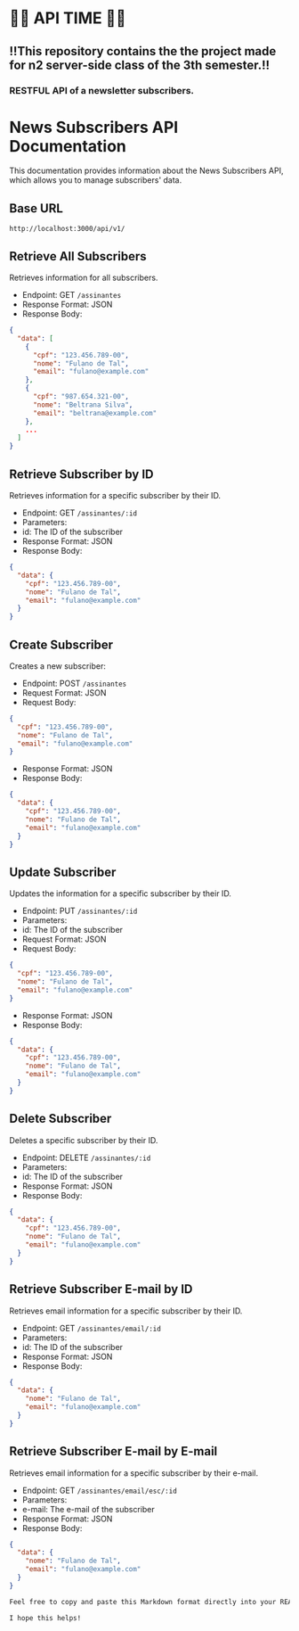# 🏴‍☠️ API TIME 🏴‍☠️

## ‼️This repository contains the the project made for n2 server-side class of the 3th semester.‼️

### RESTFUL API  of a newsletter subscribers.

# News Subscribers API Documentation

This documentation provides information about the News Subscribers API, which allows you to manage subscribers' data.

## Base URL

``` http://localhost:3000/api/v1/ ```

## Retrieve All Subscribers

Retrieves information for all subscribers.

- Endpoint: GET ```/assinantes```
- Response Format: JSON
- Response Body:

```json
{
  "data": [
    {
      "cpf": "123.456.789-00",
      "nome": "Fulano de Tal",
      "email": "fulano@example.com"
    },
    {
      "cpf": "987.654.321-00",
      "nome": "Beltrana Silva",
      "email": "beltrana@example.com"
    },
    ...
  ]
}
```
## Retrieve Subscriber by ID

Retrieves information for a specific subscriber by their ID.

- Endpoint: GET ```/assinantes/:id```
- Parameters:
- id: The ID of the subscriber
- Response Format: JSON
- Response Body:

```json
{
  "data": {
    "cpf": "123.456.789-00",
    "nome": "Fulano de Tal",
    "email": "fulano@example.com"
  }
}
```
## Create Subscriber

Creates a new subscriber:

- Endpoint: POST ```/assinantes```
- Request Format: JSON
- Request Body:

```json
{
  "cpf": "123.456.789-00",
  "nome": "Fulano de Tal",
  "email": "fulano@example.com"
}
```
- Response Format: JSON
- Response Body:

```json
{
  "data": {
    "cpf": "123.456.789-00",
    "nome": "Fulano de Tal",
    "email": "fulano@example.com"
  }
}
```
## Update Subscriber

Updates the information for a specific subscriber by their ID.

- Endpoint: PUT ```/assinantes/:id```
- Parameters:
-  id: The ID of the subscriber
- Request Format: JSON
- Request Body:

```json
{
  "cpf": "123.456.789-00",
  "nome": "Fulano de Tal",
  "email": "fulano@example.com"
}
```

- Response Format: JSON
- Response Body:

```json
{
  "data": {
    "cpf": "123.456.789-00",
    "nome": "Fulano de Tal",
    "email": "fulano@example.com"
  }
}

```
## Delete Subscriber

Deletes a specific subscriber by their ID.

- Endpoint: DELETE ```/assinantes/:id```
- Parameters:
- id: The ID of the subscriber
- Response Format: JSON
- Response Body:

```json
{
  "data": {
    "cpf": "123.456.789-00",
    "nome": "Fulano de Tal",
    "email": "fulano@example.com"
  }
}
```
## Retrieve Subscriber E-mail by ID

Retrieves email information for a specific subscriber by their ID.

- Endpoint: GET ```/assinantes/email/:id```
- Parameters:
- id: The ID of the subscriber
- Response Format: JSON
- Response Body:

```json
{
  "data": {
    "nome": "Fulano de Tal",
    "email": "fulano@example.com"
  }
}
```
## Retrieve Subscriber E-mail by E-mail

Retrieves email information for a specific subscriber by their e-mail.

- Endpoint: GET ```/assinantes/email/esc/:id```
- Parameters:
- e-mail: The e-mail of the subscriber
- Response Format: JSON
- Response Body:

```json
{
  "data": {
    "nome": "Fulano de Tal",
    "email": "fulano@example.com"
  }
}
```

```bash
Feel free to copy and paste this Markdown format directly into your README.md file on GitHub.

I hope this helps!
```
